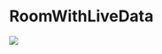# RoomWithLiveData
 
![](https://github.com/kauramanp/RoomWithLiveData/blob/main/images/screenrecord.gif)
